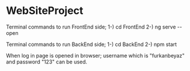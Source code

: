 # WebSiteProject
Terminal commands to run FrontEnd side; 
1-) cd FrontEnd 
2-) ng serve --open 


Terminal commands to run BackEnd side; 
1-) cd BackEnd 
2-) npm start

When log in page is opened in browser; username which is "furkanbeyaz" and password "123" can be used.